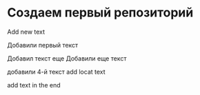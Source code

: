 # Создаем первый репозиторий

Add new text 

Добавили первый текст 

Добавил текст еще 
Добавили еще текст 

добавили 4-й текст add locat text

add text in the end
